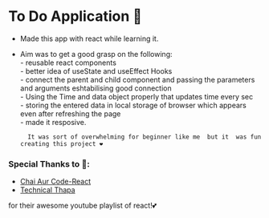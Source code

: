 # To Do Application 📝

- Made this app with react while learning it.
- Aim was to get a good grasp on the following:  
        - reusable react components  
        - better idea of useState and useEffect Hooks  
        - connect the parent and child component and passing the  parameters and arguments eshtabilising good connection  
        - Using the Time and data object properly that updates time every sec  
        - storing the entered data in local storage of browser which appears even after refreshing the page  
        - made it resposive.

 

        It was sort of overwhelming for beginner like me  but it  was fun creating this project ❤️

### Special Thanks to 🙌:
- [Chai Aur Code-React]( https://youtu.be/FxgM9k1rg0Q?si=v-jv_GvMPbifpGWS)
- [Technical Thapa](https://www.youtube.com/@ThapaTechnical)    

for their awesome youtube playlist of react!💕

